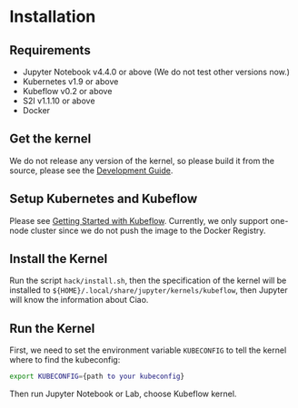 # Installation

## Requirements

- Jupyter Notebook v4.4.0 or above (We do not test other versions now.)
- Kubernetes v1.9 or above
- Kubeflow v0.2 or above
- S2I v1.1.10 or above
- Docker

## Get the kernel

We do not release any version of the kernel, so please build it from the source, please see the [Development Guide](./development.md).

## Setup Kubernetes and Kubeflow

Please see [Getting Started with Kubeflow](https://www.kubeflow.org/docs/started/getting-started/). Currently, we only support one-node cluster since we do not push the image to the Docker Registry.

## Install the Kernel

Run the script `hack/install.sh`, then the specification of the kernel will be installed to `${HOME}/.local/share/jupyter/kernels/kubeflow`, then Jupyter will know the information about Ciao.

## Run the Kernel

First, we need to set the environment variable `KUBECONFIG` to tell the kernel where to find the kubeconfig:

```bash
export KUBECONFIG={path to your kubeconfig}
```

Then run Jupyter Notebook or Lab, choose Kubeflow kernel.

